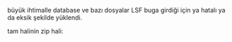 büyük ihtimalle database ve bazı dosyalar LSF buga girdiği için ya hatalı ya da eksik şekilde yüklendi.

tam halinin zip hali: 
